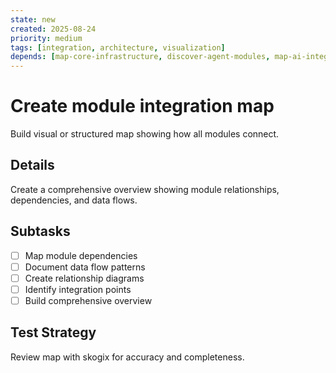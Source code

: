 ```yaml
---
state: new
created: 2025-08-24
priority: medium
tags: [integration, architecture, visualization]
depends: [map-core-infrastructure, discover-agent-modules, map-ai-integration, explore-argc-ecosystem, document-data-persistence]
---
```


# Create module integration map

Build visual or structured map showing how all modules connect.

## Details

Create a comprehensive overview showing module relationships, dependencies, and data flows.

## Subtasks

- [ ] Map module dependencies
- [ ] Document data flow patterns
- [ ] Create relationship diagrams
- [ ] Identify integration points
- [ ] Build comprehensive overview

## Test Strategy

Review map with skogix for accuracy and completeness.